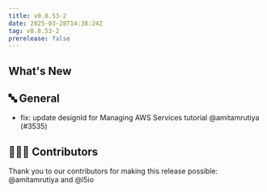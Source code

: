 ```yaml
---
title: v0.8.53-2
date: 2025-03-28T14:38:24Z
tag: v0.8.53-2
prerelease: false
---
```


## What's New
## 🔤 General
- fix: update designId for Managing AWS Services tutorial @amitamrutiya (#3535)

## 👨🏽‍💻 Contributors

Thank you to our contributors for making this release possible:
@amitamrutiya and @l5io
